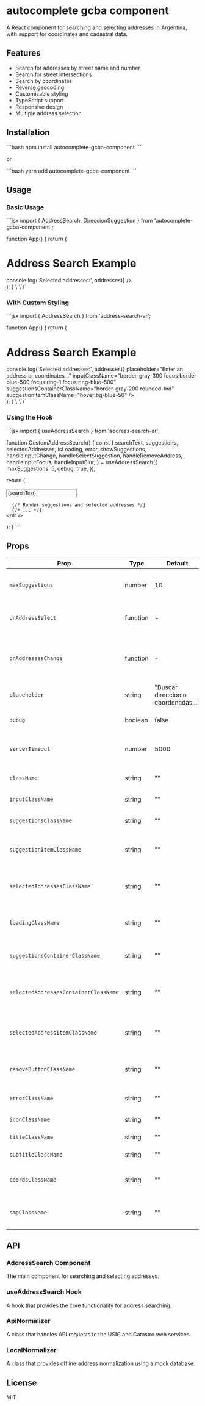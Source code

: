 # autocomplete gcba component

A React component for searching and selecting addresses in Argentina, with support for coordinates and cadastral data.

## Features

- Search for addresses by street name and number
- Search for street intersections
- Search by coordinates
- Reverse geocoding
- Customizable styling
- TypeScript support
- Responsive design
- Multiple address selection

## Installation

\`\`\`bash
npm install autocomplete-gcba-component
\`\`\`

or

\`\`\`bash
yarn add autocomplete-gcba-component
\`\`\`

## Usage

### Basic Usage

\`\`\`jsx
import { AddressSearch, DireccionSuggestion } from 'autocomplete-gcba-component';

function App() {
return (
<div>
<h1>Address Search Example</h1>
<AddressSearch
onAddressesChange={(addresses) => console.log('Selected addresses:', addresses)}
/>
</div>
);
}
\`\`\`

### With Custom Styling

\`\`\`jsx
import { AddressSearch } from 'address-search-ar';

function App() {
return (
<div>
<h1>Address Search Example</h1>
<AddressSearch
onAddressesChange={(addresses) => console.log('Selected addresses:', addresses)}
placeholder="Enter an address or coordinates..."
inputClassName="border-gray-300 focus:border-blue-500 focus:ring-1 focus:ring-blue-500"
suggestionsContainerClassName="border-gray-200 rounded-md"
suggestionItemClassName="hover:bg-blue-50"
/>
</div>
);
}
\`\`\`

### Using the Hook

\`\`\`jsx
import { useAddressSearch } from 'address-search-ar';

function CustomAddressSearch() {
const {
searchText,
suggestions,
selectedAddresses,
isLoading,
error,
showSuggestions,
handleInputChange,
handleSelectSuggestion,
handleRemoveAddress,
handleInputFocus,
handleInputBlur,
} = useAddressSearch({
maxSuggestions: 5,
debug: true,
});

return (
<div>
<input
        type="text"
        value={searchText}
        onChange={handleInputChange}
        onFocus={handleInputFocus}
        onBlur={handleInputBlur}
        placeholder="Search for an address"
      />

      {/* Render suggestions and selected addresses */}
      {/* ... */}
    </div>

);
}
\`\`\`

## Props

| Prop                                  | Type     | Default                             | Description                                          |
| ------------------------------------- | -------- | ----------------------------------- | ---------------------------------------------------- |
| `maxSuggestions`                      | number   | 10                                  | Maximum number of suggestions to show                |
| `onAddressSelect`                     | function | -                                   | Callback when an address is selected                 |
| `onAddressesChange`                   | function | -                                   | Callback when the list of selected addresses changes |
| `placeholder`                         | string   | "Buscar dirección o coordenadas..." | Input placeholder text                               |
| `debug`                               | boolean  | false                               | Enable debug logging                                 |
| `serverTimeout`                       | number   | 5000                                | Timeout for API requests in milliseconds             |
| `className`                           | string   | ""                                  | Class name for the container                         |
| `inputClassName`                      | string   | ""                                  | Class name for the input                             |
| `suggestionsClassName`                | string   | ""                                  | Class name for the suggestions                       |
| `suggestionItemClassName`             | string   | ""                                  | Class name for each suggestion item                  |
| `selectedAddressesClassName`          | string   | ""                                  | Class name for the selected addresses container      |
| `loadingClassName`                    | string   | ""                                  | Class name for the loading indicator                 |
| `suggestionsContainerClassName`       | string   | ""                                  | Class name for the suggestions container             |
| `selectedAddressesContainerClassName` | string   | ""                                  | Class name for the selected addresses container      |
| `selectedAddressItemClassName`        | string   | ""                                  | Class name for each selected address item            |
| `removeButtonClassName`               | string   | ""                                  | Class name for the remove button                     |
| `errorClassName`                      | string   | ""                                  | Class name for error messages                        |
| `iconClassName`                       | string   | ""                                  | Class name for icons                                 |
| `titleClassName`                      | string   | ""                                  | Class name for titles                                |
| `subtitleClassName`                   | string   | ""                                  | Class name for subtitles                             |
| `coordsClassName`                     | string   | ""                                  | Class name for coordinate text                       |
| `smpClassName`                        | string   | ""                                  | Class name for SMP (cadastral) text                  |

## API

### AddressSearch Component

The main component for searching and selecting addresses.

### useAddressSearch Hook

A hook that provides the core functionality for address searching.

### ApiNormalizer

A class that handles API requests to the USIG and Catastro web services.

### LocalNormalizer

A class that provides offline address normalization using a mock database.

## License

MIT
